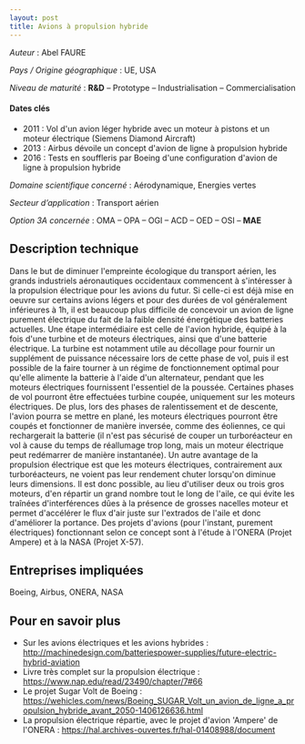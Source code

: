 ```yaml
---
layout: post
title: Avions à propulsion hybride
---
```


_Auteur_ : Abel FAURE

_Pays / Origine géographique_ : UE, USA


_Niveau de maturité_ : **R&D** – Prototype – Industrialisation – Commercialisation


#### Dates clés
+ 2011 : Vol d'un avion léger hybride avec un moteur à pistons et un moteur électrique (Siemens Diamond Aircraft)
+ 2013 : Airbus dévoile un concept d'avion de ligne à propulsion hybride
+ 2016 : Tests en souffleris par Boeing d'une configuration d'avion de ligne à propulsion hybride


_Domaine scientifique concerné_ : Aérodynamique, Energies vertes

_Secteur d’application_ : Transport aérien


_Option 3A concernée_ : OMA – OPA – OGI – ACD – OED – OSI – **MAE** 

## Description technique
Dans le but de diminuer l'empreinte écologique du transport aérien, les grands industriels aéronautiques occidentaux commencent à s'intéresser à la propulsion électrique pour les avions du futur. 
Si celle-ci est déjà mise en oeuvre sur certains avions légers et pour des durées de vol généralement inférieures à 1h, il est beaucoup plus difficile de concevoir un avion de ligne purement électrique
du fait de la faible densité énergétique des batteries actuelles. Une étape intermédiaire est celle de l'avion hybride, équipé à la fois d'une turbine et de moteurs électriques, ainsi que d'une batterie électrique.
La turbine est notamment utile au décollage pour fournir un supplément de puissance nécessaire  lors de cette phase de vol, puis il est possible de la faire tourner à un régime de fonctionnement optimal pour qu'elle alimente la batterie à l'aide d'un alternateur, pendant que
les moteurs électriques fournissent l'essentiel de la poussée. Certaines phases de vol pourront être effectuées turbine coupée, uniquement sur les moteurs électriques. De plus, lors des phases de ralentissement et de descente, l'avion pourra se mettre en plané, les moteurs électriques pourront être coupés et
fonctionner de manière inversée, comme des éoliennes, ce qui rechargerait la batterie (il n'est pas sécurisé de couper un turboréacteur en vol à cause du temps de réallumage trop long, mais un moteur électrique peut redémarrer de manière instantanée).
Un autre avantage de la propulsion électrique est que les moteurs électriques, contrairement aux turboréacteurs, ne voient pas leur rendement chuter lorsqu'on diminue leurs dimensions. Il est donc possible, au lieu d'utiliser deux ou trois gros moteurs, d'en répartir un grand nombre tout le long de l'aile, ce
qui évite les traînées d'interférences dûes à la présence de grosses nacelles moteur et permet d'accélérer le flux d'air juste sur l'extrados de l'aile et donc d'améliorer la portance. Des projets d'avions (pour l'instant, purement électriques) fonctionnant selon ce concept sont à l'étude à l'ONERA (Projet Ampere)
et à la NASA (Projet X-57).



## Entreprises impliquées
Boeing, Airbus, ONERA, NASA

## Pour en savoir plus

+ Sur les avions électriques et les avions hybrides : <http://machinedesign.com/batteriespower-supplies/future-electric-hybrid-aviation>
+ Livre très complet sur la propulsion électrique : <https://www.nap.edu/read/23490/chapter/7#66>
+ Le projet Sugar Volt de Boeing : <https://wehicles.com/news/Boeing_SUGAR_Volt_un_avion_de_ligne_a_propulsion_hybride_avant_2050-1406126636.html>
+ La propulsion électrique répartie, avec le projet d'avion 'Ampere' de l'ONERA : <https://hal.archives-ouvertes.fr/hal-01408988/document>
